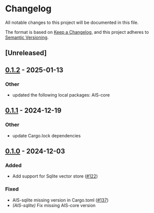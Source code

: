 # Changelog

All notable changes to this project will be documented in this file.

The format is based on [Keep a Changelog](https://keepachangelog.com/en/1.0.0/),
and this project adheres to [Semantic Versioning](https://semver.org/spec/v2.0.0.html).

## [Unreleased]

## [0.1.2](https://github.com/FredLandsley/AIS/compare/AIS-sqlite-v0.1.1...AIS-sqlite-v0.1.2) - 2025-01-13

### Other

- updated the following local packages: AIS-core

## [0.1.1](https://github.com/FredLandsley/AIS/compare/AIS-sqlite-v0.1.0...AIS-sqlite-v0.1.1) - 2024-12-19

### Other

- update Cargo.lock dependencies

## [0.1.0](https://github.com/FredLandsley/AIS/releases/tag/AIS-sqlite-v0.1.0) - 2024-12-03

### Added

- Add support for Sqlite vector store ([#122](https://github.com/FredLandsley/AIS/pull/122))

### Fixed

- AIS-sqlite missing version in Cargo.toml ([#137](https://github.com/FredLandsley/AIS/pull/137))
- *(AIS-sqlite)* Fix missing AIS-core version
